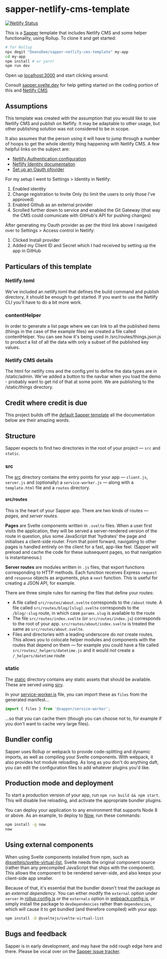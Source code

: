 # sapper-netlify-cms-template

[![Netlify Status](https://api.netlify.com/api/v1/badges/b9f52760-b711-4250-a761-accec84dd4bd/deploy-status)](https://app.netlify.com/sites/suspicious-feynman-669759/deploys)

This is a [Sapper](https://github.com/sveltejs/sapper) template that includes Netlify CMS and some helper functionality, using Rollup. To clone it and get started:

```bash
# for Rollup
npx degit "DeanoDee/sapper-netlify-cms-template" my-app
cd my-app
npm install # or yarn!
npm run dev
```

Open up [localhost:3000](http://localhost:3000) and start clicking around.

Consult [sapper.svelte.dev](https://sapper.svelte.dev) for help getting started on the coding portion of this and [Netlify CMS](https://www.netlifycms.org)

## Assumptions
This template was created with the assumption that you would like to use Netlify CMS and publish on Neflify. It may be adaptable to other usage, but other publishing solution was not considered to be in scope.

It also assumes that the person using it will have to jump through a number of hoops to get the whole identity thing happening with Netlify CMS. A few helpful links on the subject are:
* [Netlify Authentication configuration](https://www.netlifycms.org/docs/authentication-backends/)
* [Neflify Identity documentaiton](https://www.netlify.com/docs/identity/)
* [Set up an Oauth pfovider](https://www.netlify.com/docs/authentication-providers/)

For my setup I went to Settings > Identity in Netlify:
1. Enabled identity
2. Change registration to Invite Only (to limit the users to only those I've approved)
3. Enabled Github as an external provider
4. Scrolled further down to service and enabled the Git Gateway (that way the CMS could comunicate with GitHub's API for pushing changes)

After generating my Oauth provider as per the third link above I navigated over to Settings > Access control in Netlify: 
1. Clicked Install provider
2. Added my Client ID and Secret which I had received by setting up the app in GitHub



## Particulars of this template

### Netlify.toml

We've included an netlify.toml that defines the build command and publish directory, it should be enough to get started. If you want to use the Netlify CLI you'll have to do a bit more work.

### contentHelper

In order to generate a list page where we can link to all the published items (things in the case of the example files) we created a file called contentHelper. You can see how it's being used in /src/routes/things.json.js to product a list of all the data with only a subset of the published key values. 

### Netlify CMS details

The html for netlify cms and the config.yml to define the data types are in /static/admin. We've added a button to the navbar when you load the demo - probably want to get rid of that at some point. We are publishing to the /static/things directory.

## Credit where credit is due 

This project builds off the [default Sapper template](https://github.com/sveltejs/sapper-template) all the documentation below are their amazing words. 

## Structure

Sapper expects to find two directories in the root of your project —  `src` and `static`.


### src

The [src](src) directory contains the entry points for your app — `client.js`, `server.js` and (optionally) a `service-worker.js` — along with a `template.html` file and a `routes` directory.


#### src/routes

This is the heart of your Sapper app. There are two kinds of routes — *pages*, and *server routes*.

**Pages** are Svelte components written in `.svelte` files. When a user first visits the application, they will be served a server-rendered version of the route in question, plus some JavaScript that 'hydrates' the page and initialises a client-side router. From that point forward, navigating to other pages is handled entirely on the client for a fast, app-like feel. (Sapper will preload and cache the code for these subsequent pages, so that navigation is instantaneous.)

**Server routes** are modules written in `.js` files, that export functions corresponding to HTTP methods. Each function receives Express `request` and `response` objects as arguments, plus a `next` function. This is useful for creating a JSON API, for example.

There are three simple rules for naming the files that define your routes:

* A file called `src/routes/about.svelte` corresponds to the `/about` route. A file called `src/routes/blog/[slug].svelte` corresponds to the `/blog/:slug` route, in which case `params.slug` is available to the route
* The file `src/routes/index.svelte` (or `src/routes/index.js`) corresponds to the root of your app. `src/routes/about/index.svelte` is treated the same as `src/routes/about.svelte`.
* Files and directories with a leading underscore do *not* create routes. This allows you to colocate helper modules and components with the routes that depend on them — for example you could have a file called `src/routes/_helpers/datetime.js` and it would *not* create a `/_helpers/datetime` route


### static

The [static](static) directory contains any static assets that should be available. These are served using [sirv](https://github.com/lukeed/sirv).

In your [service-worker.js](app/service-worker.js) file, you can import these as `files` from the generated manifest...

```js
import { files } from '@sapper/service-worker';
```

...so that you can cache them (though you can choose not to, for example if you don't want to cache very large files).


## Bundler config

Sapper uses Rollup or webpack to provide code-splitting and dynamic imports, as well as compiling your Svelte components. With webpack, it also provides hot module reloading. As long as you don't do anything daft, you can edit the configuration files to add whatever plugins you'd like.


## Production mode and deployment

To start a production version of your app, run `npm run build && npm start`. This will disable live reloading, and activate the appropriate bundler plugins.

You can deploy your application to any environment that supports Node 8 or above. As an example, to deploy to [Now](https://zeit.co/now), run these commands:

```bash
npm install -g now
now
```


## Using external components

When using Svelte components installed from npm, such as [@sveltejs/svelte-virtual-list](https://github.com/sveltejs/svelte-virtual-list), Svelte needs the original component source (rather than any precompiled JavaScript that ships with the component). This allows the component to be rendered server-side, and also keeps your client-side app smaller.

Because of that, it's essential that the bundler doesn't treat the package as an *external dependency*. You can either modify the `external` option under `server` in [rollup.config.js](rollup.config.js) or the `externals` option in [webpack.config.js](webpack.config.js), or simply install the package to `devDependencies` rather than `dependencies`, which will cause it to get bundled (and therefore compiled) with your app:

```bash
npm install -D @sveltejs/svelte-virtual-list
```


## Bugs and feedback

Sapper is in early development, and may have the odd rough edge here and there. Please be vocal over on the [Sapper issue tracker](https://github.com/sveltejs/sapper/issues).
